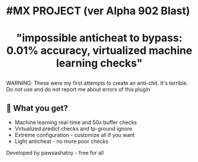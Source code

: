 # #MX PROJECT (ver Alpha 902 Blast)
# <p align="center">"impossible anticheat to bypass: 0.01% accuracy, virtualized machine learning checks"</p>

  WARNING: These were my first attempts to create an anti-chit. It's terrible. Do not use and do not report me about errors of this plugin


## 🧐 What you get?
- Machine learning real-time and 50x buffer checks
- Virtualized predict checks and tp-ground ignore
- Extreme configuration - customize all if you want
- Light anticheat - no more poor checks


Developed by pawsashatoy - free for all
        

